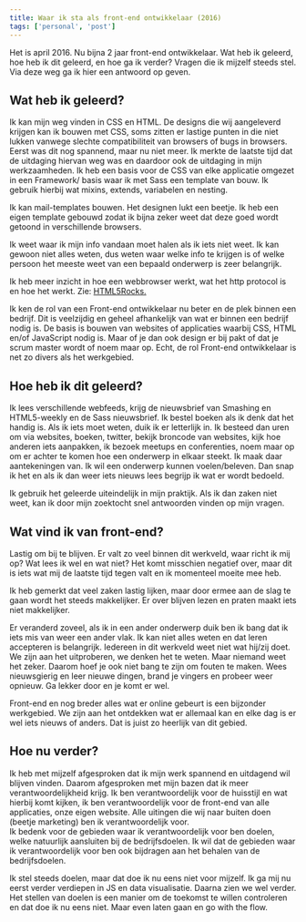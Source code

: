 ```yaml
---
title: Waar ik sta als front-end ontwikkelaar (2016)
tags: ['personal', 'post']
---
```


<p>
	Het is april 2016. Nu bijna 2 jaar front-end ontwikkelaar. Wat heb ik geleerd, hoe heb ik dit geleerd, en hoe ga ik verder? Vragen die ik mijzelf steeds stel. Via deze weg ga ik hier een antwoord op geven.
<p>

<h2>Wat heb ik geleerd?</h2>
<p>
	Ik kan mijn weg vinden in CSS en HTML. De designs die wij aangeleverd krijgen kan ik bouwen met CSS, soms zitten er lastige punten in die niet lukken vanwege slechte compatibiliteit van browsers of bugs in browsers. Eerst was dit nog spannend, maar nu niet meer. Ik merkte de laatste tijd dat de uitdaging hiervan weg was en daardoor ook de uitdaging in mijn werkzaamheden. Ik heb een basis voor de CSS van elke applicatie omgezet in een Framework/ basis waar ik met Sass een template van bouw. Ik gebruik hierbij wat mixins, extends, variabelen en nesting.
</p>
 
<p>
	Ik kan mail-templates bouwen. Het designen lukt een beetje. Ik heb een eigen template gebouwd zodat ik bijna zeker weet dat deze goed wordt getoond in verschillende browsers.
</p>

<p>
	Ik weet waar ik mijn info vandaan moet halen als ik iets niet weet. Ik kan gewoon niet alles weten, dus weten waar welke info te krijgen is of welke persoon het meeste weet van een bepaald onderwerp is zeer belangrijk.
</p>

<p>
	Ik heb meer inzicht in hoe een webbrowser werkt, wat het http protocol is en hoe het werkt. Zie: <a href="http://www.html5rocks.com/en/tutorials/internals/howbrowserswork/" title="How browsers work, artikel op HTML5 Rocks">HTML5Rocks.</a>
</p>

<p>
	Ik ken de rol van een Front-end ontwikkelaar nu beter en de plek binnen een bedrijf. Dit is veelzijdig en geheel afhankelijk van wat er binnen een bedrijf nodig is. De basis is bouwen van websites of applicaties waarbij CSS, HTML en/of JavaScript nodig is. Maar of je dan ook design er bij pakt of dat je scrum master wordt of noem maar op. Echt, de rol Front-end ontwikkelaar is net zo divers als het werkgebied.
</p>

<h2>Hoe heb ik dit geleerd?</h2>

<p>	Ik lees verschillende webfeeds, krijg de nieuwsbrief van Smashing en HTML5-weekly en de Sass nieuwsbrief.
	Ik bestel boeken als ik denk dat het handig is. Als ik iets moet weten, duik ik er letterlijk in. Ik besteed dan uren om via websites, boeken, twitter, bekijk broncode van websites, kijk hoe anderen iets aanpakken, ik bezoek meetups en conferenties, noem maar op om er achter te komen hoe een onderwerp in elkaar steekt. Ik maak daar aantekeningen van. Ik wil een onderwerp kunnen voelen/beleven. Dan snap ik het en als ik dan weer iets nieuws lees begrijp ik wat er wordt bedoeld.
</p> 

<p>
	Ik gebruik het geleerde uiteindelijk in mijn praktijk. Als ik dan zaken niet weet, kan ik door mijn zoektocht snel antwoorden vinden op mijn vragen.
</p>

<h2>Wat vind ik van front-end?</h2>
<p>
	Lastig om bij te blijven. 
	Er valt zo veel binnen dit werkveld, waar richt ik mij op? Wat lees ik wel en wat niet? Het komt misschien negatief over, maar dit is iets wat mij de laatste tijd tegen valt en ik momenteel moeite mee heb.
</p>

<p>
	Ik heb gemerkt dat veel zaken lastig lijken, maar door ermee aan de slag te gaan wordt het steeds makkelijker. Er over blijven lezen en praten maakt iets niet makkelijker.
</p>

<p>
	Er veranderd zoveel, als ik in een ander onderwerp duik ben ik bang dat ik iets mis van weer een ander vlak. 
	Ik kan niet alles weten en dat leren accepteren is belangrijk.
	Iedereen in dit werkveld weet niet wat hij/zij doet. We zijn aan het uitproberen, we denken het te weten. Maar niemand weet het zeker. Daarom hoef je ook niet bang te zijn om fouten te maken.
	Wees nieuwsgierig en leer nieuwe dingen, brand je vingers en probeer weer opnieuw. Ga lekker door en je komt er wel.
</p>

<p>
	Front-end en nog breder alles wat er online gebeurt is een bijzonder werkgebied. We zijn aan het ontdekken wat er allemaal kan en elke dag is er wel iets nieuws of anders. Dat is juist zo heerlijk van dit gebied.
</p>

<h2>Hoe nu verder?</h2>
<p>
	Ik heb met mijzelf afgesproken dat ik mijn werk spannend en uitdagend wil blijven vinden. Daarom afgesproken met mijn bazen dat ik meer verantwoordelijkheid krijg. Ik ben verantwoordelijk voor de huisstijl en wat hierbij komt kijken, ik ben verantwoordelijk voor de front-end van alle applicaties, onze eigen website. Alle uitingen die wij naar buiten doen (beetje marketing) ben ik verantwoordelijk voor.<br>
	Ik bedenk voor de gebieden waar ik verantwoordelijk voor ben doelen, welke natuurlijk aansluiten bij de bedrijfsdoelen. Ik wil dat de gebieden waar ik verantwoordelijk voor ben ook bijdragen aan het behalen van de bedrijfsdoelen.
</p>

<p>
	Ik stel steeds doelen, maar dat doe ik nu eens niet voor mijzelf. Ik ga mij nu eerst verder verdiepen in JS en data visualisatie. Daarna zien we wel verder. Het stellen van doelen is een manier om de toekomst te willen controleren en dat doe ik nu eens niet. Maar even laten gaan en go with the flow.
</p>